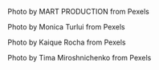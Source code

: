 
Photo by MART PRODUCTION from Pexels


Photo by Monica Turlui from Pexels


Photo by Kaique Rocha from Pexels


Photo by Tima Miroshnichenko from Pexels
